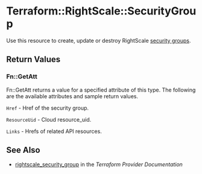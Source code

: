 # Terraform::RightScale::SecurityGroup

Use this resource to create, update or destroy RightScale [security groups](http://reference.rightscale.com/api1.5/resources/ResourceSecurityGroups.html).

## Return Values

### Fn::GetAtt

Fn::GetAtt returns a value for a specified attribute of this type. The following are the available attributes and sample return values.

`Href` - Href of the security group.

`ResourceUid` - Cloud resource_uid.

`Links` - Hrefs of related API resources.

## See Also

* [rightscale_security_group](https://www.terraform.io/docs/providers/rightscale/r/security_group.html) in the _Terraform Provider Documentation_
